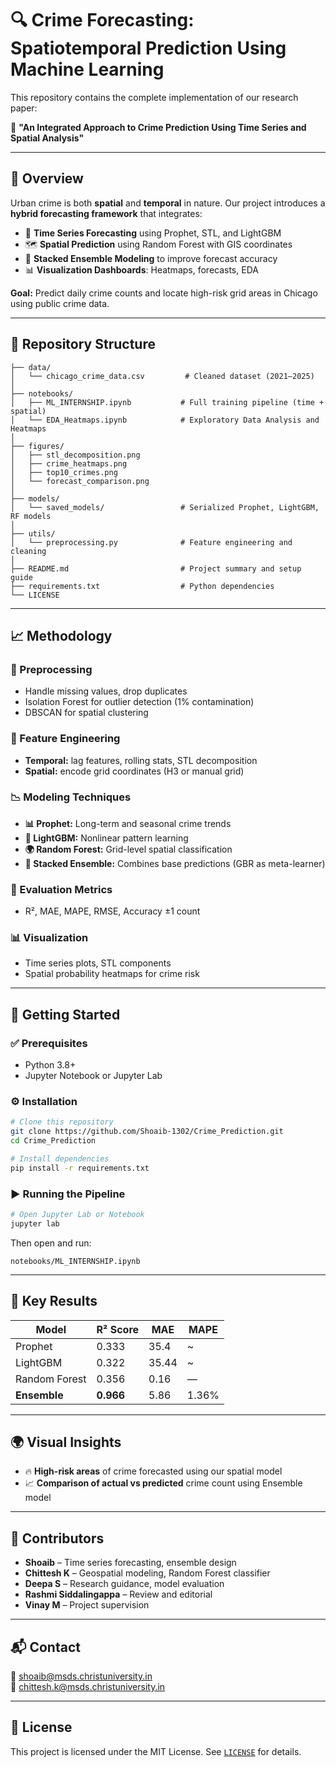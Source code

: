 # 🔍 Crime Forecasting: Spatiotemporal Prediction Using Machine Learning

This repository contains the complete implementation of our research paper:

📄 **"An Integrated Approach to Crime Prediction Using Time Series and Spatial Analysis"**  

---

## 📌 Overview

Urban crime is both **spatial** and **temporal** in nature. Our project introduces a **hybrid forecasting framework** that integrates:

- 📆 **Time Series Forecasting** using Prophet, STL, and LightGBM  
- 🗺️ **Spatial Prediction** using Random Forest with GIS coordinates  
- 🔁 **Stacked Ensemble Modeling** to improve forecast accuracy  
- 📊 **Visualization Dashboards**: Heatmaps, forecasts, EDA  

**Goal:** Predict daily crime counts and locate high-risk grid areas in Chicago using public crime data.

---

## 📂 Repository Structure

```
├── data/
│   └── chicago_crime_data.csv         # Cleaned dataset (2021–2025)
│
├── notebooks/
│   ├── ML_INTERNSHIP.ipynb           # Full training pipeline (time + spatial)
│   └── EDA_Heatmaps.ipynb            # Exploratory Data Analysis and Heatmaps
│
├── figures/
│   ├── stl_decomposition.png
│   ├── crime_heatmaps.png
│   ├── top10_crimes.png
│   └── forecast_comparison.png
│
├── models/
│   └── saved_models/                 # Serialized Prophet, LightGBM, RF models
│
├── utils/
│   └── preprocessing.py              # Feature engineering and cleaning
│
├── README.md                         # Project summary and setup guide
├── requirements.txt                  # Python dependencies
└── LICENSE
```

---

## 📈 Methodology

### 🔧 Preprocessing
- Handle missing values, drop duplicates
- Isolation Forest for outlier detection (1% contamination)
- DBSCAN for spatial clustering

### 🧠 Feature Engineering
- **Temporal:** lag features, rolling stats, STL decomposition
- **Spatial:** encode grid coordinates (H3 or manual grid)

### 📉 Modeling Techniques
- **📊 Prophet:** Long-term and seasonal crime trends
- **🌲 LightGBM:** Nonlinear pattern learning
- **🌍 Random Forest:** Grid-level spatial classification
- **🔁 Stacked Ensemble:** Combines base predictions (GBR as meta-learner)

### 📏 Evaluation Metrics
- R², MAE, MAPE, RMSE, Accuracy ±1 count

### 📊 Visualization
- Time series plots, STL components
- Spatial probability heatmaps for crime risk

---

## 🚀 Getting Started

### ✅ Prerequisites

- Python 3.8+
- Jupyter Notebook or Jupyter Lab

### ⚙️ Installation

```bash
# Clone this repository
git clone https://github.com/Shoaib-1302/Crime_Prediction.git
cd Crime_Prediction

# Install dependencies
pip install -r requirements.txt
```

### ▶️ Running the Pipeline

```bash
# Open Jupyter Lab or Notebook
jupyter lab
```

Then open and run:
```
notebooks/ML_INTERNSHIP.ipynb
```

---

## 📌 Key Results

| Model         | R² Score | MAE   | MAPE    |
|---------------|----------|-------|---------|
| Prophet       | 0.333    | 35.4  | ~       |
| LightGBM      | 0.322    | 35.44 | ~       |
| Random Forest | 0.356    | 0.16  | —       |
| **Ensemble**  | **0.966**| 5.86  | 1.36%   |

---

## 🌍 Visual Insights

- 🔥 **High-risk areas** of crime forecasted using our spatial model  
- 📈 **Comparison of actual vs predicted** crime count using Ensemble model

---

## 🤝 Contributors

- **Shoaib** – Time series forecasting, ensemble design  
- **Chittesh K** – Geospatial modeling, Random Forest classifier  
- **Deepa S** – Research guidance, model evaluation  
- **Rashmi Siddalingappa** – Review and editorial  
- **Vinay M** – Project supervision

---

## 📬 Contact

📧 shoaib@msds.christuniversity.in  
📧 chittesh.k@msds.christuniversity.in  

---

## 📜 License

This project is licensed under the MIT License. See [`LICENSE`](LICENSE) for details.

